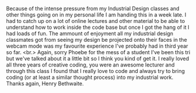 Because of the intense pressure from my Industrial Design classes and other things going on in my personal life I am handing this in a week late. I had to catch up on a lot of online lectures and other material to be able to understand how to work inside the code base but once I got the hang of it I had loads of fun. The ammount of enjoyment all my industrial design classmates got from seeing my design be projected onto their faces in the webcam mode was my favourite experience I've probably had in third year so far.
<br.>
Again, sorry Phoebe for the mess of a student I've been this tri but we've talked about it a little bit so I think you kind of get it. I really loved all three years of creative coding, you were an awesome lecturer and through this class I found that I really love to code and always try to bring coding (or at least a similar thought process) into my industrial work. 
<br/>
Thanks again, Henry Bethwaite.